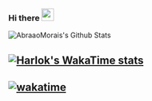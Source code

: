 ### Hi there <img src="https://github.com/souvikguria98/souvikguria98/blob/master/Hi.gif" width="25">

  <img align="left" src="https://github-readme-stats.vercel.app/api?username=AbraaoMorais&include_all_commits=true&count_private=true&show_icons=true&line_height=20&title_color=7A7ADB&icon_color=2234AE&text_color=D3D3D3&bg_color=0,000000,130F40" alt="AbraaoMorais's Github Stats">
  
<br>

[![Harlok's WakaTime stats](https://github-readme-stats.vercel.app/api/wakatime?username=@morais11)](https://github.com/anuraghazra/github-readme-stats)
---
[![wakatime](https://wakatime.com/badge/user/ceed7482-a97f-44a7-86e9-1af3262cb255.svg)](https://wakatime.com/@ceed7482-a97f-44a7-86e9-1af3262cb255)
---
<!--
**AbraaoMorais/AbraaoMorais** is a ✨ _special_ ✨ repository because its `README.md` (this file) appears on your GitHub profile.
Here are some ideas to get you started:
- 🔭 I’m currently working on ...
- 🌱 I’m currently learning ...
- 👯 I’m looking to collaborate on ...
- 🤔 I’m looking for help with ...
- 💬 Ask me about ...
- 📫 How to reach me: ...
- 😄 Pronouns: ...
- ⚡ Fun fact: ...
-->


<!--
**AbraaoMorais/AbraaoMorais** is a ✨ _special_ ✨ repository because its `README.md` (this file) appears on your GitHub profile.

Here are some ideas to get you started:

- 🔭 I’m currently working on ...
- 🌱 I’m currently learning ...
- 👯 I’m looking to collaborate on ...
- 🤔 I’m looking for help with ...
- 💬 Ask me about ...
- 📫 How to reach me: ...
- 😄 Pronouns: ...
- ⚡ Fun fact: ...
-->

